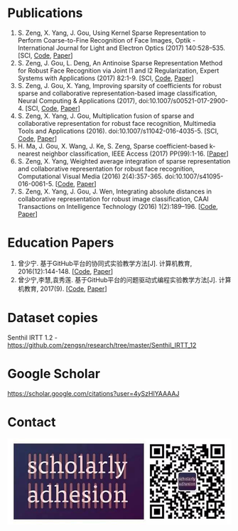 # Publications

1. S. Zeng, X. Yang, J. Gou, Using Kernel Sparse Representation to Perform Coarse-to-Fine Recognition of Face Images, Optik - International Journal for Light and Electron Optics (2017) 140:528–535. [SCI, [Code](https://github.com/zengsn/research/tree/master/2017-optik-kernel-coarse-to-fine), [Paper](http://www.sciencedirect.com/science/article/pii/S0030402617304746)]
2. S. Zeng, J. Gou, L. Deng, An Antinoise Sparse Representation Method for Robust Face Recognition via Joint l1 and l2 Regularization, Expert Systems with Applications (2017) 82:1-9. [SCI, [Code](https://github.com/zengsn/research/tree/master/2017-eswa-anti-l1l2), [Paper](https://authors.elsevier.com/a/1UqVc3PiGT3s5b)]
3. S. Zeng, J. Gou, X. Yang, Improving sparsity of coefficients for robust sparse and collaborative representation-based image classification, Neural Computing & Applications (2017), doi:10.1007/s00521-017-2900-4. [SCI, [Code](https://github.com/zengsn/research/tree/master/2017-ncaa-square-sparsity), [Paper](https://link.springer.com/article/10.1007/s00521-017-2900-4)]
4. S. Zeng, X. Yang, J. Gou, Multiplication fusion of sparse and collaborative representation for robust face recognition, Multimedia Tools and Applications (2016). doi:10.1007/s11042-016-4035-5. [SCI, [Code](https://github.com/zengsn/research/tree/master/2016-mtap-multiplication), [Paper](http://link.springer.com/article/10.1007/s11042-016-4035-5)]
5. H. Ma, J. Gou, X. Wang, J. Ke, S. Zeng, Sparse coefficient-based k-nearest neighbor classification, IEEE Access (2017) PP(99):1-16. [[Paper](http://ieeexplore.ieee.org/document/8010421/)]
6. S. Zeng, X. Yang, Weighted average integration of sparse representation and collaborative representation for robust face recognition, Computational Visual Media (2016) 2(4):357-365. doi:10.1007/s41095-016-0061-5. [[Code](https://github.com/zengsn/research/tree/master/2016-cvmj-wscrc), [Paper](http://link.springer.com/article/10.1007/s41095-016-0061-5)]
7. S. Zeng, X. Yang, J. Gou, J. Wen, Integrating absolute distances in collaborative representation for robust image classification, CAAI Transactions on Intelligence Technology (2016) 1(2):189–196. [[Code](https://github.com/zengsn/research/tree/master/2016-caai-trit-crc-abs-fusion), [Paper](http://www.sciencedirect.com/science/article/pii/S2468232216300294)]

# Education Papers

1. 曾少宁. 基于GitHub平台的协同式实验教学方法[J]. 计算机教育, 2016(12):144-148. [[Code](https://github.com/zengsn/research/tree/master/2016-github-based-lab), [Paper](http://d.wanfangdata.com.cn/Periodical/jsjjy201612038)]
2. 曾少宁,李慧,袁秀莲. 基于GitHub平台的问题驱动式编程实验教学方法[J]. 计算机教育, 2017(9). [[Code](https://github.com/zengsn/research/tree/master/2017-issue-based-lab), [Paper](http://d.wanfangdata.com.cn/Periodical/jsjjy201612038)]

# Dataset copies

 Senthil IRTT 1.2 - https://github.com/zengsn/research/tree/master/Senthil_IRTT_12
 
# Google Scholar

https://scholar.google.com/citations?user=4ySzHlYAAAAJ 

# Contact 

![Scholarly](./Scholarly.jpg "Scholarly on WeChat")
